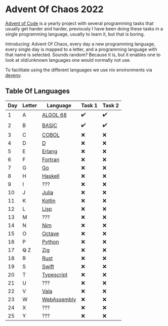 # Advent Of Chaos 2022

[Advent of Code](https://adventofcode.com/) is a yearly project with several programming tasks that usually get harder
and harder, previously I have been doing these tasks in a single programming language, usually to learn it, but that is
boring.

Introducing: Advent Of Chaos, every day a new programming language, every single day is mapped to a letter, and a
programming language with that name is selected. Sounds random? Because it is, but it enables one to look at old/unknown
languages one would normally not use.

To facilitate using the different languages we use nix environments via [devenv](https://github.com/cachix/devenv).

## Table Of Languages

| Day | Letter  | Language                                                              | Task 1             | Task 2             |
|-----|---------|-----------------------------------------------------------------------|--------------------|--------------------|
| 1   | A       | [ALGOL 68](https://en.wikipedia.org/wiki/ALGOL_68)                    | :heavy_check_mark: | :heavy_check_mark: |
| 2   | B       | [BASIC](https://en.wikipedia.org/wiki/BASIC)                          | :heavy_check_mark: | :heavy_check_mark: |
| 3   | C       | [COBOL](https://en.wikipedia.org/wiki/COBOL)                          | :x:                | :x:                |
| 4   | D       | [D](https://en.wikipedia.org/wiki/D_(programming_language))           | :x:                | :x:                |
| 5   | E       | [Erlang](https://en.wikipedia.org/wiki/Erlang_(programming_language)) | :x:                | :x:                |
| 6   | F       | [Fortran](https://en.wikipedia.org/wiki/Fortran)                      | :x:                | :x:                |
| 7   | G       | [Go](https://en.wikipedia.org/wiki/Go_(programming_language))         | :x:                | :x:                |
| 8   | H       | [Haskell](https://en.wikipedia.org/wiki/Haskell)                      | :x:                | :x:                |
| 9   | I       | ???                                                                   | :x:                | :x:                |
| 10  | J       | [Julia](https://en.wikipedia.org/wiki/Julia_(programming_language))   | :x:                | :x:                |
| 11  | K       | [Kotlin](https://en.wikipedia.org/wiki/Kotlin_(programming_language)) | :x:                | :x:                |
| 12  | L       | [Lisp](https://en.wikipedia.org/wiki/Lisp_(programming_language))     | :x:                | :x:                |
| 13  | M       | ???                                                                   | :x:                | :x:                |
| 14  | N       | [Nim](https://en.wikipedia.org/wiki/Nim_(programming_language))       | :x:                | :x:                |
| 15  | O       | [Octave](https://en.wikipedia.org/wiki/GNU_Octave)                    | :x:                | :x:                |
| 16  | P       | [Python](https://en.wikipedia.org/wiki/Python_(programming_language)) | :x:                | :x:                |
| 17  | ~~Q~~ Z | [Zig](https://en.wikipedia.org/wiki/Zig_(programming_language))       | :x:                | :x:                |
| 18  | R       | [Rust](https://en.wikipedia.org/wiki/Rust_(programming_language))     | :x:                | :x:                |
| 19  | S       | [Swift](https://en.wikipedia.org/wiki/Swift_(programming_language))   | :x:                | :x:                |
| 20  | T       | [Typescript](https://en.wikipedia.org/wiki/TypeScript)                | :x:                | :x:                |
| 21  | U       | ???                                                                   | :x:                | :x:                |
| 22  | V       | [Vala](https://en.wikipedia.org/wiki/Vala_(programming_language))     | :x:                | :x:                |
| 23  | W       | [WebAssembly](https://en.wikipedia.org/wiki/WebAssembly)              | :x:                | :x:                |
| 24  | X       | ???                                                                   | :x:                | :x:                |
| 25  | Y       | ???                                                                   | :x:                | :x:                |
